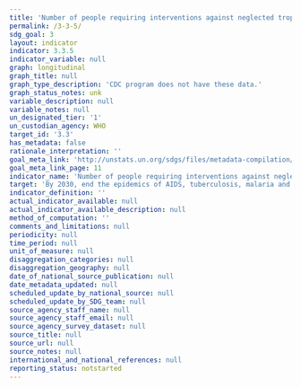 ```yaml
---
title: 'Number of people requiring interventions against neglected tropical diseases'
permalink: /3-3-5/
sdg_goal: 3
layout: indicator
indicator: 3.3.5
indicator_variable: null
graph: longitudinal
graph_title: null
graph_type_description: 'CDC program does not have these data.'
graph_status_notes: unk
variable_description: null
variable_notes: null
un_designated_tier: '1'
un_custodian_agency: WHO
target_id: '3.3'
has_metadata: false
rationale_interpretation: ''
goal_meta_link: 'http://unstats.un.org/sdgs/files/metadata-compilation/Metadata-Goal-3.pdf'
goal_meta_link_page: 11
indicator_name: 'Number of people requiring interventions against neglected tropical diseases'
target: 'By 2030, end the epidemics of AIDS, tuberculosis, malaria and neglected tropical diseases and combat hepatitis, water-borne diseases and other communicable diseases.'
indicator_definition: ''
actual_indicator_available: null
actual_indicator_available_description: null
method_of_computation: ''
comments_and_limitations: null
periodicity: null
time_period: null
unit_of_measure: null
disaggregation_categories: null
disaggregation_geography: null
date_of_national_source_publication: null
date_metadata_updated: null
scheduled_update_by_national_source: null
scheduled_update_by_SDG_team: null
source_agency_staff_name: null
source_agency_staff_email: null
source_agency_survey_dataset: null
source_title: null
source_url: null
source_notes: null
international_and_national_references: null
reporting_status: notstarted
---
```

